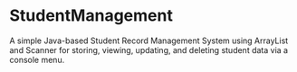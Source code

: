 # StudentManagement
A simple Java-based Student Record Management System using ArrayList and Scanner for storing, viewing, updating, and deleting student data via a console menu.
